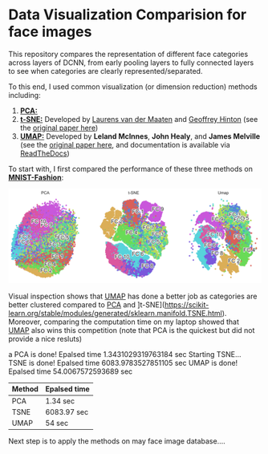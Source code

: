 # Data Visualization Comparision for face images

This repository compares the representation of different face categories across layers of DCNN, from early pooling layers to fully connected layers to see when categories are clearly represented/separated.

To this end, I used common visualization (or dimension reduction) methods including:
1. [**PCA:**](https://scikit-learn.org/stable/modules/generated/sklearn.decomposition.PCA.html)
2. [**t-SNE:**](https://scikit-learn.org/stable/modules/generated/sklearn.manifold.TSNE.html) Developed by [Laurens van der Maaten](http://lvdmaaten.github.io/) and [Geoffrey Hinton](http://www.cs.toronto.edu/~hinton/) (see the [original paper here](http://jmlr.csail.mit.edu/papers/volume9/vandermaaten08a/vandermaaten08a.pdf))
3. [**UMAP:**](https://github.com/lmcinnes/umap) Developed by **Leland McInnes**, **John Healy**, and **James Melville** (see the [original paper here](https://arxiv.org/abs/1802.03426), and documentation is available via [ReadTheDocs](https://umap-learn.readthedocs.io))

To start with, I first compared the performance of these three methods on [**MNIST-Fashion**](https://github.com/zalandoresearch/fashion-mnist):

![Results](MNIST_Fashion_visualization.png)


Visual inspection shows that [UMAP](https://github.com/lmcinnes/umap) has done a better job as categories are better clustered compared to [PCA](https://scikit-learn.org/stable/modules/generated/sklearn.decomposition.PCA.html) and ]t-SNE](https://scikit-learn.org/stable/modules/generated/sklearn.manifold.TSNE.html). Moreover, comparing the computation time on my laptop showed that [UMAP](https://github.com/lmcinnes/umap) also wins this competition (note that PCA is the quickest but did not provide a nice resluts)

a
PCA is done! Epalsed time 1.3431029319763184 sec
Starting TSNE...
TSNE is done! Epalsed time 6083.9783527851105 sec
UMAP is done! Epalsed time 54.0067572593689 sec

| Method | Epalsed time |
| --- | --- |
| PCA | 1.34 sec |
| TSNE | 6083.97 sec |
| UMAP | 54 sec |

Next step is to apply the methods on may face image database.... 
